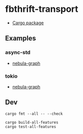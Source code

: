 # fbthrift-transport

* [Cargo package](https://crates.io/crates/fbthrift-transport)

## Examples

### async-std

* [nebula-graph](https://github.com/bk-rs/nebula-graph-rs/blob/master/demos/async-std/src/graph_client.rs)

### tokio

* [nebula-graph](https://github.com/bk-rs/nebula-graph-rs/blob/master/demos/tokio/src/graph_client.rs)

## Dev

```
cargo fmt --all -- --check
```

```
cargo build-all-features
cargo test-all-features
```
